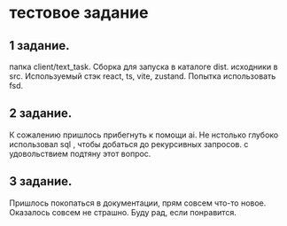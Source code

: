 # тестовое задание

## 1 задание.

папка client/text_task. Сборка для запуска в каталоге dist. исходники в src. Используемый стэк react, ts, vite, zustand. Попытка использовать fsd.

## 2 задание.

К сожалению пришлось прибегнуть к помощи ai. Не нстолько глубоко использовал sql , чтобы добаться до рекурсивных запросов. с удовольствием подтяну этот вопрос.

## 3 задание.

Пришлось покопаться в документации, прям совсем что-то новое. Оказалось совсем не страшно.
Буду рад, если понравится.
